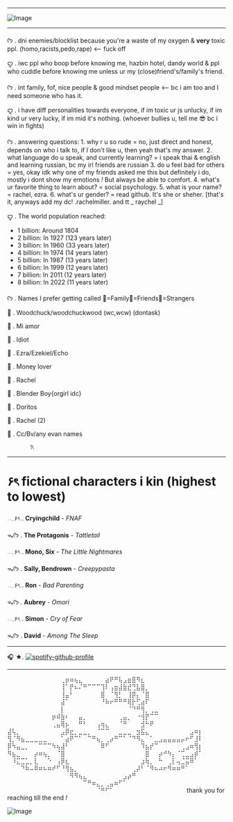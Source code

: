 ***
![Image](https://github.com/user-attachments/assets/53e3e3c6-686f-413a-9e82-df665ea1e105)
***
ᡣ𐭩 . dni enemies/blocklist because you're a waste of my oxygen & **very** toxic ppl. (homo,racists,pedo,rape) <-- fuck off 

ꨄ . iwc ppl who boop before knowing me, hazbin hotel, dandy world & ppl who cuddle before knowing me unless ur my (close)friend's/family's friend.

ᡣ𐭩 . int family, fof, nice people & good mindset people <-- bc i am too and I need someone who has it.

ꨄ . i have diff personalities towards everyone, if im toxic ur js unlucky, if im kind ur very lucky, if im mid it's nothing. (whoever bullies u, tell me 😎 bc i win in fights)

ᡣ𐭩 . answering questions: 1. why r u so rude = no, just direct and honest, depends on who i talk to, if I don't like u, then yeah that's my answer.      2. what language do u speak, and currently learning? = i speak thai & english and learning russian, bc my irl friends are russian      3. do u feel bad for others = yes, okay idk why one of my friends asked me this but definitely i do, mostly i dont show my emotions *!* But always be able to comfort.    4. what's ur favorite thing to learn about? = social psychology.      5. what is your name?  = rachel, ezra.      6. what's ur gender? = read github. It's she or sheher.    [that's it, anyways add my dc! .rachelmiller. and tt _ raychel _]

ꨄ . The world population reached:
 * 1 billion: Around 1804
 * 2 billion: In 1927 (123 years later)
 * 3 billion: In 1960 (33 years later)
 * 4 billion: In 1974 (14 years later)
 * 5 billion: In 1987 (13 years later)
 * 6 billion: In 1999 (12 years later)
 * 7 billion: In 2011 (12 years later)
 * 8 billion: In 2022 (11 years later)

ᡣ𐭩 . Names I prefer getting called
👑=Family🎁=Friends🎀=Strangers

👑 . Woodchuck/woodchuckwood
(wc,wcw) (dontask)

👑 . Mi amor

👑 . Idiot

👑 . Ezra/Ezekiel/Echo

🎁 . Money lover

🎁 . Rachel 

🎁 . Blender Boy{orgirl idc}

🎁 . Doritos 

🎀 . Rachel (2)

🎀 . Cc/Bv/any evan names

        ⠀⠀ 𐙚
***
# **۶ৎ fictional characters i kin (highest to lowest)**

𓂃۶ৎ . **Cryingchild** - *FNAF*

ᯓᡣ𐭩 . **The Protagonis** - *Tattletail*

𓂃۶ৎ . **Mono, Six** - *The Little Nightmares*

ᯓᡣ𐭩 . **Sally, Bendrown** - *Creepypasta*

𓂃۶ৎ . **Ron** - *Bad Parenting*

ᯓᡣ𐭩 . **Aubrey** - *Omori*

𓂃۶ৎ . **Simon** - *Cry of Fear*

ᯓᡣ𐭩 . **David** - *Among The Sleep*

***
🎧 ★. [![spotify-github-profile](https://spotify-github-profile.kittinanx.com/api/view?uid=31rqsywyohmogplyaqbw44o6ipvq&cover_image=true&theme=default&show_offline=false&background_color=121212&interchange=false&bar_color=00ff00&bar_color_cover=false)](https://github.com/kittinan/spotify-github-profile)
***

⠀⠀⠀⠀⠀⠀⠀⠀⠀⠀⠀⠀⢀⡶⠶⢦⣄⠀⠀⠀⠀⠀⣴⠟⠛⢧⣠⣶⣿⠻⣆⠀⠀⠀⠀⠀⠀⠀⠀⠀⠀⠀⠀⠀
⠀⠀⠀⠀⠀⠀⠀⠀⠀⠀⠀⠀⢸⠁⡟⠦⠌⠛⠉⠉⠉⢹⠇⢠⣶⣼⣷⣞⢙⣧⣿⡀⠀⠀⠀⠀⠀⠀⠀⠀⠀⠀⠀⠀
⠀⠀⠀⠀⠀⠀⠀⠀⠀⠀⠀⠀⢸⣤⠃⠀⠀⠀⠀⠀⠀⣿⠀⠈⢻⡃⠀⢸⡿⡄⠈⣿⠀⠀⠀⠀⠀⠀⠀⠀⠀⠀⠀⠀
⠀⠀⠀⠀⠀⠀⠀⠀⠀⠀⠀⠀⣼⠁⠀⠀⠀⠀⠀⠀⠀⠘⠷⠖⠛⠛⠛⢿⡗⢋⣴⠏⠀⠀⠀⠀⠀⠀⠀⠀⠀⠀⠀⠀
⠀⠀⠀⠀⠀⠀⠀⠀⠀⠀⠀⠀⡇⠀⠀⠀⠀⠀⠀⠀⠀⠀⠀⠀⠀⠀⠀⠈⠙⠛⢻⡀⢀⣀⠀⠀⠀⠀⠀⠀⠀⠀⠀⠀
⠀⠀⠀⠀⠀⠀⠀⠀⠀⠀⡶⠾⣷⠆⠀⠀⣤⡀⠀⠀⠀⠀⠀⠀⠀⢀⣤⡀⠀⠐⢺⡟⠉⠉⠀⠀⠀⠀⠀⠀⠀⠀⠀⠀
⠀⠀⠀⠀⠀⠀⠀⠀⠀⠀⢀⣤⢿⡦⠀⠀⠛⠃⠀⠀⢠⢶⣄⠀⠀⠈⠛⠀⠀⠀⣺⠓⠟⠀⠀⠀⠀⠀⠀⠀⠀⠀⠀⠀
⣼⢧⡀⠀⠀⠀⠀⠀⠀⠀⠀⠀⣠⡿⣖⡀⣀⣀⡀⠀⠈⠉⠉⠀⠀⣀⣀⣀⠀⣲⣯⣄⠀⠀⠀⠀⠀⠀⠀⠀⠀⣠⠶⡆
⢻⡈⠻⣦⣀⣀⣀⣀⣀⠀⠀⠀⠁⣴⠟⠉⠁⠀⠉⠛⢦⡀⢀⡴⠛⠉⠁⠈⠙⠻⣄⠀⠁⣀⣠⣤⣤⣤⣤⡤⠖⠋⣸⠇
⡿⠳⣤⣀⡀⠀⠀⠉⠉⠉⠳⢦⣼⠃⠀⠀⠀⠀⠀⠀⠀⠿⠋⠀⠀⠀⠀⠀⠀⠀⠹⣦⡞⠉⠀⠀⠀⠀⠀⢀⣠⠶⢻⡆
⠻⣦⣀⠀⠀⠀⡴⠶⢦⡀⠀⠈⣿⠀⠀⠀⠀⠀⠀⠀⠀⠀⠀⠀⠀⠀⠀⠀⠀⠀⠀⣿⠀⠀⡴⠚⠳⡄⠈⢉⣀⣠⡾⠁
⠀⠸⣍⣉⣁⡀⣇⠀⠀⠑⠀⢠⡿⣆⠀⠀⠀⠀⠀⠀⠀⠀⠀⠀⠀⠀⠀⠀⠀⠀⣰⢷⡀⠀⠓⠀⢀⡇⢤⣈⣭⠿⠁⠀
⠀⠀⠀⠙⠷⠤⠿⠶⠦⠶⠞⠋⠘⢻⣦⡀⠀⠀⠀⠀⠀⠀⠀⠀⠀⠀⠀⠀⢀⡼⠃⠈⠻⠦⠴⠖⠻⠶⠶⠛⠁⠀⠀⠀
⠀⠀⠀⠀⠀⠀⠀⠀⠀⠀⠀⠀⠀⠀⠻⠻⢦⣄⠀⠀⠀⠀⠀⠀⠀⠀⣠⡴⠛⠀⠀⠀⠀⠀⠀⠀⠀⠀⠀⠀⠀⠀⠀⠀
⠀⠀⠀⠀⠀⠀⠀⠀⠀⠀⠀⠀⠀⠀⠀⠀⠀⠉⠛⠶⣄⡀⢀⣤⠶⠋⠁⠀⠀⠀⠀⠀⠀⠀⠀⠀⠀⠀⠀⠀⠀⠀⠀⠀
⠀⠀⠀⠀⠀⠀⠀⠀⠀⠀⠀⠀⠀⠀⠀⠀⠀⠀⠀⠀⠈⠛⠋⠁⠀⠀⠀⠀⠀⠀⠀⠀⠀⠀⠀⠀⠀⠀⠀⠀    thank you for reaching till the end *!*








 ![Image](https://github.com/user-attachments/assets/78cf1685-e507-42ab-a900-c91273c12005)
